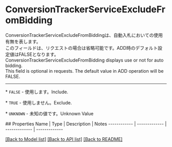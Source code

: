# ConversionTrackerServiceExcludeFromBidding

<div lang=\"ja\"> ConversionTrackerServiceExcludeFromBiddingは、自動入札においての使用有無を表します。<br> このフィールドは、リクエストの場合は省略可能です。ADD時のデフォルト設定値はFALSEとなります。 </div> <div lang=\"en\"> ConversionTrackerServiceExcludeFromBidding displays use or not for auto bidding.<br> This field is optional in requests. The default value in ADD operation will be FALSE. </div> <hr> <p>* <code>FALSE</code> - <span lang=\"ja\">使用します。</span><span lang=\"en\">Include.</span></p> <p>* <code>TRUE</code> - <span lang=\"ja\">使用しません。</span><span lang=\"en\">Exclude.</span></p> <p>* <code>UNKNOWN</code> - <span lang=\"ja\">未知の値です。</span><span lang=\"en\">Unknown Value</span></p> 
## Properties
Name | Type | Description | Notes
------------ | ------------- | ------------- | -------------

[[Back to Model list]](../README.md#documentation-for-models) [[Back to API list]](../README.md#documentation-for-api-endpoints) [[Back to README]](../README.md)


